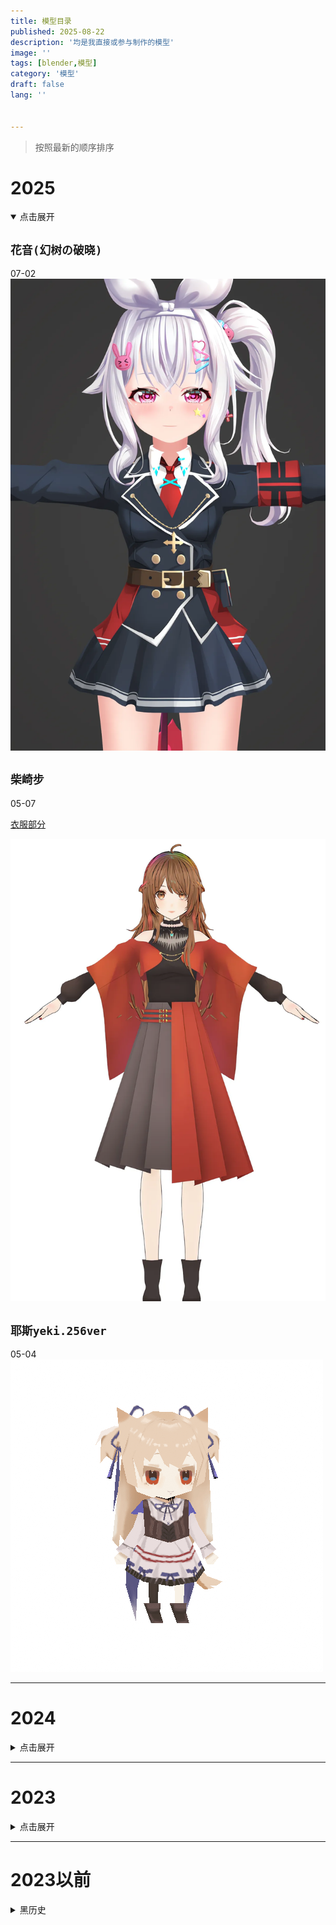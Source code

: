 ```yaml
---
title: 模型目录
published: 2025-08-22
description: '均是我直接或参与制作的模型'
image: ''
tags: [blender,模型]
category: '模型'
draft: false 
lang: ''


---
```

>按照最新的顺序排序


# 2025
<details open=true>
       <summary>点击展开</summary>
       <p>

## `花音(幻树の破晓)`
07-02
![](image/hana.webp)

## `柴崎步`
05-07

<u>衣服部分</u>

![](image/cqb.webp)

## `耶斯yeki.256ver`
05-04
![](image/chibiysyk.webp)

</p>
</details>

---

# 2024

<details>
       <summary>点击展开</summary>
       <p>

>## `芙姆米Fumi`
- 09-07
![](image/fumi.webp)

## `阿卡伊Akai`
09-11
![](image/akai.webp)

## `叛逆期艾伊`
06-20
![](image/ayi.webp)

## `珂蒂Cordelia`
06-06
![](image/cord.webp)

## `萝米摸鱼中`
01-22
![](image/romi.webp)

</p>
</details>

---
# 2023

<details>
       <summary>点击展开</summary>
       <p>


## `向晚古风`
12-26
![](image/ava.webp)

## `归归`
12-07
![](image/guigui.webp)

## `零梦RinMon`
08-10

<u>衣服部分</u>

![](image/rinmon.webp)

## `東雪蓮新私服5.5`
07-16
![](image/azuma-seren.webp)

## `贝拉古风`
06-03
![](image/bella.webp)

## `多萝丝赛露`
05-01
![](image/drossel.webp)

## `薛定谔的咕`
03-24
![](image/gugu.webp)

## `珈乐毛衣`
02-27
![](image/carol-sweater.webp)

## `OREO`
02-09
![](image/oreo.webp)

</p>
</details>

---
# 2023以前
<details>
       <summary>黑历史</summary>
       <p>

## `慕宇`
2022-12
![](image/muyu.webp)

## `珈乐`
06-27
![](image/carol-50w.webp)

## `阿草`
2021-09
![](image/grass.webp)

## `Ruki`
2021-06
![](image/ruki-p.webp)

## `Nana7mi`
2021-02
![](image/nana7mi.webp)

## `Hanon`
2021-01
![](image/hanon-p.webp)

## `Aer`
2020-05
![](image/aer-px2.webp)

---       
</p>
</details>
